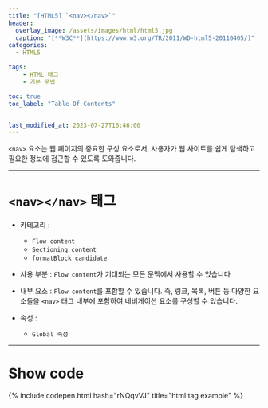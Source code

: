 ```yaml
---
title: "[HTML5] `<nav></nav>`"
header:
  overlay_image: /assets/images/html/html5.jpg
  caption: "[**W3C**](https://www.w3.org/TR/2011/WD-html5-20110405/)"
categories:
  - HTML5

tags:
    - HTML 태그
    - 기본 문법

toc: true
toc_label: "Table Of Contents"


last_modified_at: 2023-07-27T16:46:00
---
```


`<nav>` 요소는 웹 페이지의 중요한 구성 요소로서, 사용자가 웹 사이트를 쉽게 탐색하고 필요한 정보에 접근할 수 있도록 도와줍니다.

---

# `<nav></nav>` 태그

- 카테고리 : 
  - `Flow content`
  - `Sectioning content`
  - `formatBlock candidate`

- 사용 부분 : `Flow content`가 기대되는 모든 문맥에서 사용할 수 있습니다
- 내부 요소 : `Flow content`를 포함할 수 있습니다. 즉, 링크, 목록, 버튼 등 다양한 요소들을 `<nav>` 태그 내부에 포함하여 네비게이션 요소를 구성할 수 있습니다.
- 속성 : 
  - `Global 속성`

---

# Show code
{% include codepen.html hash="rNQqvVJ" title="html tag example" %}